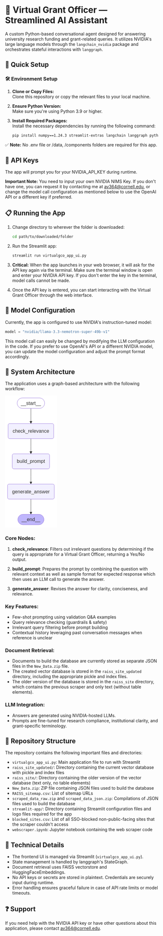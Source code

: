 # 🧠 Virtual Grant Officer — Streamlined AI Assistant

A custom Python-based conversational agent designed for answering university research funding and grant-related queries. It utilizes NVIDIA's large language models through the `langchain_nvidia` package and orchestrates stateful interactions with `langgraph`.

## 🔧 Quick Setup

### 🛠 Environment Setup

1. **Clone or Copy Files:**  
   Clone this repository or copy the relevant files to your local machine.

2. **Ensure Python Version:**  
   Make sure you're using Python 3.9 or higher.

3. **Install Required Packages:**  
   Install the necessary dependencies by running the following command:

   ```bash
   pip install numpy==1.24.3 streamlit-extras langchain langgraph python-dotenv openai sentence-transformers
   ```

✅ **Note:** No .env file or /data, /components folders are required for this app.

## 🔑 API Keys

The app will prompt you for your NVIDIA_API_KEY during runtime.

**Important Note:** You need to input your own NVIDIA NIMS Key. If you don't have one, you can request it by contacting me at av364@cornell.edu, or change the model call configuration as mentioned below to use the OpenAI API or a different key if preferred.

## 📋 Running the App

1. Change directory to wherever the folder is downloaded:
   ```bash
   cd path/to/downloaded/folder
   ```

2. Run the Streamlit app:
   ```bash
   streamlit run virtualgco_app_ui.py
   ```

3. **Critical:** When the app launches in your web browser, it will ask for the API key again via the terminal. Make sure the terminal window is open and enter your NVIDIA API key. If you don't enter the key in the terminal, model calls cannot be made.

4. Once the API key is entered, you can start interacting with the Virtual Grant Officer through the web interface.

## 🤖 Model Configuration

Currently, the app is configured to use NVIDIA's instruction-tuned model:

```python
model = "nvidia/llama-3.3-nemotron-super-49b-v1"
```

This model call can easily be changed by modifying the LLM configuration in the code. If you prefer to use OpenAI's API or a different NVIDIA model, you can update the model configuration and adjust the prompt format accordingly.

## 🧩 System Architecture

The application uses a graph-based architecture with the following workflow:

![System Workflow](langgraph_gco_agent.png)

### Core Nodes:
1. **check_relevance**: Filters out irrelevant questions by determining if the query is appropriate for a Virtual Grant Officer, returning a Yes/No output.

2. **build_prompt**: Prepares the prompt by combining the question with relevant context as well as sample format for expected response which then uses an LLM call to generate the answer.

3. **generate_answer**: Revises the answer for clarity, conciseness, and relevance.

### Key Features:
- Few-shot prompting using validation Q&A examples
- Query relevance checking (guardrails & safety)
- Irrelevant query filtering before prompt building
- Contextual history leveraging past conversation messages when reference is unclear

### Document Retrieval:
- Documents to build the database are currently stored as separate JSON files in the `New_Data.zip` file.
- The created vector database is stored in the `raiss_site_updated` directory, including the appropriate pickle and index files.
- The older version of the database is stored in the `raiss_site` directory, which contains the previous scraper and only text (without table elements).

### LLM Integration:
- Answers are generated using NVIDIA-hosted LLMs.
- Prompts are fine-tuned for research compliance, institutional clarity, and grant-specific terminology.

## 📂 Repository Structure

The repository contains the following important files and directories:

- `virtualgco_app_ui.py`: Main application file to run with Streamlit
- `raiss_site_updated/`: Directory containing the current vector database with pickle and index files
- `raiss_site/`: Directory containing the older version of the vector database (text only, no table elements)
- `New_Data.zip`: ZIP file containing JSON files used to build the database
- `RAISS_sitemap.csv`: List of sitemap URLs
- `scraped_data_raw.zip` and `scraped_data_json.zip`: Compilations of JSON files used to build the database
- `streamlit-app/`: Directory containing Streamlit configuration files and logo files required for the app
- `blocked_sites.csv`: List of all SSO-blocked non-public-facing sites that the scraper couldn't access
- `webscraper.ipynb`: Jupyter notebook containing the web scraper code

## 📌 Technical Details

- The frontend UI is managed via Streamlit (`virtualgco_app_ui.py`).
- State management is handled by langgraph's StateGraph.
- Document retrieval uses FAISS vectorstore and HuggingFaceEmbeddings.
- No API keys or secrets are stored in plaintext. Credentials are securely input during runtime.
- Error handling ensures graceful failure in case of API rate limits or model timeouts.

## ❓ Support

If you need help with the NVIDIA API key or have other questions about this application, please contact av364@cornell.edu.
